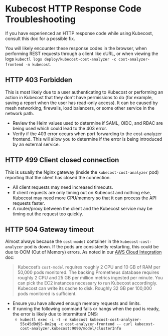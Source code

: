 # Kubecost HTTP Response Code Troubleshooting

If you have experienced an HTTP response code while using Kubecost, consult this doc for a possible fix.

You will likely encounter these response codes in the browser, when performing REST requests through a client like cURL, or when viewing the logs `kubectl logs deploy/kubecost-cost-analyzer -c cost-analyzer-frontend -n kubecost`.

## HTTP 403 Forbidden

This is most likely due to a user authenticating to Kubecost or performing an action in Kubecost that they don't have permissions to do (for example, saving a report when the user has read-only access). It can be caused by mesh networking, firewalls, load balancers, or some other service 
in the network path.

* Review the Helm values used to determine if SAML, OIDC, and RBAC are being used which could lead to the 403 error.
* Verify if the 403 error occurs when port forwarding to the cost-analyzer frontend. This will allow you to determine if the error is being introduced by an external service.

## HTTP 499 Client closed connection

This is usually the Nginx gateway (inside the `kubecost-cost-analyzer` pod) reporting that the client has closed the connection.

* All client requests may need increased timeouts.
* If client requests are only timing out on Kubecost and nothing else, Kubecost may need more CPU/memory so that it can process the API requests faster.
* A router/proxy between the client and the Kubecost service may be timing out the request too quickly.

## HTTP 504 Gateway timeout

Almost always because the `cost-model` container in the `kubecost-cost-analyzer` pod is down. If the pods are consistently restarting, this could be due to OOM (Out of Memory) errors. As noted in our [AWS Cloud Integration](https://guide.kubecost.com/hc/en-us/articles/4407595928087-AWS-Cloud-Integration#summary-and-pricing) doc:

> Kubecost’s `cost-model` requires roughly 2 CPU and 10 GB of RAM per 50,000 pods monitored. The backing Prometheus database requires roughly 2 CPU and 25 GB per million metrics ingested per minute. You can pick the EC2 instances necessary to run Kubecost accordingly.
> Kubecost can write its cache to disk. Roughly 32 GB per 100,000 pods monitored is sufficient. 

* Ensure you have allowed enough memory requests and limits.
* If running the following command fails or hangs when the pod is ready, the error is likely due to intermittent DNS:
  *  `kubectl exec -i -t -n kubecost kubecost-cost-analyzer-55c45d9d95-8m2sq -c cost-analyzer-frontend -- curl kubecost-cost-analyzer.kubecost:9090/model/clusterInfo`
